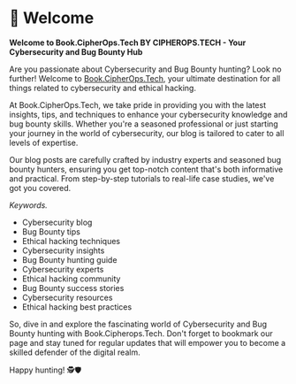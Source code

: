# 💛 Welcome

**Welcome to Book.CipherOps.Tech BY CIPHEROPS.TECH - Your Cybersecurity and Bug Bounty Hub**

Are you passionate about Cybersecurity and Bug Bounty hunting? Look no further! Welcome to [Book.CipherOps.Tech](https://book.cipherops.tech), your ultimate destination for all things related to cybersecurity and ethical hacking.

At Book.CipherOps.Tech, we take pride in providing you with the latest insights, tips, and techniques to enhance your cybersecurity knowledge and bug bounty skills. Whether you're a seasoned professional or just starting your journey in the world of cybersecurity, our blog is tailored to cater to all levels of expertise.

Our blog posts are carefully crafted by industry experts and seasoned bug bounty hunters, ensuring you get top-notch content that's both informative and practical. From step-by-step tutorials to real-life case studies, we've got you covered.

_Keywords._

* Cybersecurity blog
* Bug Bounty tips
* Ethical hacking techniques
* Cybersecurity insights
* Bug Bounty hunting guide
* Cybersecurity experts
* Ethical hacking community
* Bug Bounty success stories
* Cybersecurity resources
* Ethical hacking best practices

So, dive in and explore the fascinating world of Cybersecurity and Bug Bounty hunting with Book.Cipherops.Tech. Don't forget to bookmark our page and stay tuned for regular updates that will empower you to become a skilled defender of the digital realm.

Happy hunting! 🕵️🛡️
